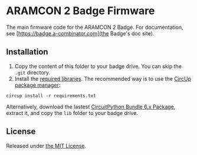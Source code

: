 # ARAMCON 2 Badge Firmware

The main firmware code for the ARAMCON 2 Badge. For documentation, see [https://badge.a-combinator.com](the Badge's doc site).

## Installation

1. Copy the content of this folder to your badge drive. You can skip the `.git` directory.
2. Install the [required libraries](requirements.txt). The recommended way is to use the [CircUp package manager](https://learn.adafruit.com/keep-your-circuitpython-libraries-on-devices-up-to-date-with-circup/install-circup):

```
circup install -r requirements.txt
```

Alternatively, download the lastest [CircuitPython Bundle 6.x Package](https://circuitpython.org/libraries), extract it, and copy the `lib` folder to your badge drive.

## License

Released under [the MIT License](LICENSE).
